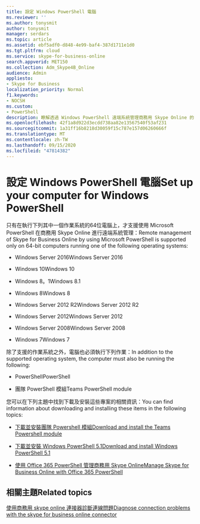 ```yaml
---
title: 設定 Windows PowerShell 電腦
ms.reviewer: ''
ms.author: tonysmit
author: tonysmit
manager: serdars
ms.topic: article
ms.assetid: ebf5adf0-d848-4e99-baf4-387d1711e1d0
ms.tgt.pltfrm: cloud
ms.service: skype-for-business-online
search.appverid: MET150
ms.collection: Adm_Skype4B_Online
audience: Admin
appliesto:
- Skype for Business
localization_priority: Normal
f1.keywords:
- NOCSH
ms.custom:
- PowerShell
description: 瞭解透過 Windows PowerShell 遠端系統管理商務用 Skype Online 的需求，包括支援的作業系統。
ms.openlocfilehash: 42f1a8d922d3ecdd738aa82e13567540f53af231
ms.sourcegitcommit: 1a31ff16b8218d30059f15c787e157d06260666f
ms.translationtype: MT
ms.contentlocale: zh-TW
ms.lasthandoff: 09/15/2020
ms.locfileid: "47814382"
---
```

# <a name="set-up-your-computer-for-windows-powershell"></a><span data-ttu-id="d5a0f-103">設定 Windows PowerShell 電腦</span><span class="sxs-lookup"><span data-stu-id="d5a0f-103">Set up your computer for Windows PowerShell</span></span>

<span data-ttu-id="d5a0f-104">只有在執行下列其中一個作業系統的64位電腦上，才支援使用 Microsoft PowerShell 在商務用 Skype Online 進行遠端系統管理：</span><span class="sxs-lookup"><span data-stu-id="d5a0f-104">Remote management of Skype for Business Online by using Microsoft PowerShell is supported only on 64-bit computers running one of the following operating systems:</span></span>

- <span data-ttu-id="d5a0f-105">Windows Server 2016</span><span class="sxs-lookup"><span data-stu-id="d5a0f-105">Windows Server 2016</span></span>

- <span data-ttu-id="d5a0f-106">Windows 10</span><span class="sxs-lookup"><span data-stu-id="d5a0f-106">Windows 10</span></span>
    
- <span data-ttu-id="d5a0f-107">Windows 8。1</span><span class="sxs-lookup"><span data-stu-id="d5a0f-107">Windows 8.1</span></span>
    
- <span data-ttu-id="d5a0f-108">Windows 8</span><span class="sxs-lookup"><span data-stu-id="d5a0f-108">Windows 8</span></span>
    
- <span data-ttu-id="d5a0f-109">Windows Server 2012 R2</span><span class="sxs-lookup"><span data-stu-id="d5a0f-109">Windows Server 2012 R2</span></span>
    
- <span data-ttu-id="d5a0f-110">Windows Server 2012</span><span class="sxs-lookup"><span data-stu-id="d5a0f-110">Windows Server 2012</span></span>
    
- <span data-ttu-id="d5a0f-111">Windows Server 2008</span><span class="sxs-lookup"><span data-stu-id="d5a0f-111">Windows Server 2008</span></span>
    
- <span data-ttu-id="d5a0f-112">Windows 7</span><span class="sxs-lookup"><span data-stu-id="d5a0f-112">Windows 7</span></span>
    
<span data-ttu-id="d5a0f-113">除了支援的作業系統之外，電腦也必須執行下列作業：</span><span class="sxs-lookup"><span data-stu-id="d5a0f-113">In addition to the supported operating system, the computer must also be running the following:</span></span>
  
- <span data-ttu-id="d5a0f-114">PowerShell</span><span class="sxs-lookup"><span data-stu-id="d5a0f-114">PowerShell</span></span>
    
- <span data-ttu-id="d5a0f-115">團隊 PowerShell 模組</span><span class="sxs-lookup"><span data-stu-id="d5a0f-115">Teams PowerShell module</span></span> 
    
<span data-ttu-id="d5a0f-116">您可以在下列主題中找到下載及安裝這些專案的相關資訊：</span><span class="sxs-lookup"><span data-stu-id="d5a0f-116">You can find information about downloading and installing these items in the following topics:</span></span>
  
- [<span data-ttu-id="d5a0f-117">下載並安裝團隊 Powershell 模組</span><span class="sxs-lookup"><span data-stu-id="d5a0f-117">Download and install the Teams Powershell module</span></span>](https://docs.microsoft.com/MicrosoftTeams/teams-powershell-install#install-the-teams-powershell-module)
    
- [<span data-ttu-id="d5a0f-118">下載並安裝 Windows PowerShell 5.1</span><span class="sxs-lookup"><span data-stu-id="d5a0f-118">Download and install Windows PowerShell 5.1</span></span>](download-and-install-windows-powershell-5-1.md)

- [<span data-ttu-id="d5a0f-119">使用 Office 365 PowerShell 管理商務用 Skype Online</span><span class="sxs-lookup"><span data-stu-id="d5a0f-119">Manage Skype for Business Online with Office 365 PowerShell</span></span>](https://docs.microsoft.com/office365/enterprise/powershell/manage-skype-for-business-online-with-office-365-powershell)
    
## <a name="related-topics"></a><span data-ttu-id="d5a0f-120">相關主題</span><span class="sxs-lookup"><span data-stu-id="d5a0f-120">Related topics</span></span>
[<span data-ttu-id="d5a0f-121">使用商務用 skype online 連接器診斷連線問題</span><span class="sxs-lookup"><span data-stu-id="d5a0f-121">Diagnose connection problems with the skype for business online connector</span></span>](diagnose-problems-with-the-skype-for-business-online-connector.md)

  
 
